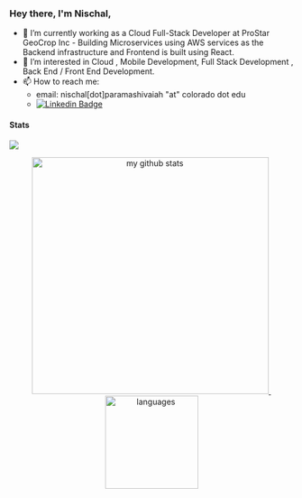 ### Hey there, I'm Nischal,

- 🔭 I’m currently working as a Cloud Full-Stack Developer at ProStar GeoCrop Inc - Building Microservices using AWS services as the Backend infrastructure and Frontend is built using React.
- 👀 I’m interested in Cloud , Mobile Development,  Full Stack Development , Back End / Front End Development.
- 📫 How to reach me:
  - email: nischal[dot]paramashivaiah "at" colorado dot edu
  - [![Linkedin Badge](https://img.shields.io/badge/-NischalParamashivaiah-blue?style=flat-square&logo=Linkedin&logoColor=white&link=https://www.linkedin.com/in/nischal-hp/)](https://www.linkedin.com/in/nischal-hp/)


#### Stats

![](https://komarev.com/ghpvc/?username=nischal-hp)

<!-- status codes -->
<a align="center" href="https://arshiamidos.github.io">
    <p align="center">
    <img src="https://github-readme-stats.vercel.app/api?username=nischal-hp&show_icons=true&theme=tokyonight" alt="my github stats" width="420"/>&nbsp;<img src="https://github-readme-stats.vercel.app/api/top-langs/?username=nischal-hp&layout=compact&theme=tokyonight" alt="languages" height="165">
    </p>
</a>



<!---
nischal-hp/nischal-hp is a ✨ special ✨ repository because its `README.md` (this file) appears on your GitHub profile.
You can click the Preview link to take a look at your changes.

- 👋 Hi, I’m @nischal-hp
- 👀 I’m interested in ...
- 🌱 I’m currently learning ...
- 💞️ I’m looking to collaborate on ...
- 📫 How to reach me ...
--->
